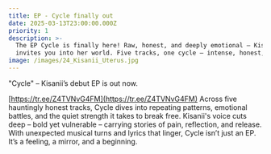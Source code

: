 ```yaml
---
title: EP - Cycle finally out
date: 2025-03-13T23:00:00.000Z
priority: 1
description: >-
  The EP Cycle is finally here! Raw, honest, and deeply emotional – Kisanii
  invites you into her world. Five tracks, one cycle – intense, honest, real.
image: /images/24_Kisanii_Uterus.jpg
---
```


"Cycle" – Kisanii’s debut EP is out now.

[https://tr.ee/Z4TVNvG4FM](https://tr.ee/Z4TVNvG4FM)
Across five hauntingly honest tracks, Cycle dives into repeating patterns, emotional battles, and the quiet strength it takes to break free. Kisanii's voice cuts deep – bold yet vulnerable – carrying stories of pain, reflection, and release.
With unexpected musical turns and lyrics that linger, Cycle isn’t just an EP. It’s a feeling, a mirror, and a beginning.
